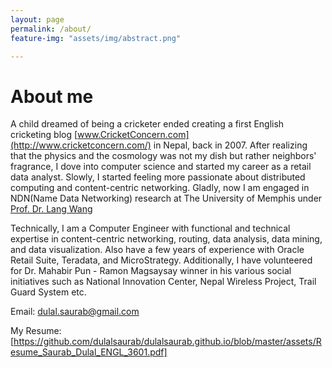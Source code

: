 ```yaml
---
layout: page
permalink: /about/
feature-img: "assets/img/abstract.png"

---
```

About me
=============
A child dreamed of being a cricketer ended creating a first English cricketing blog [www.CricketConcern.com](http://www.cricketconcern.com/)
in Nepal, back in 2007. After realizing that the physics and the cosmology was not my dish but rather 
neighbors' fragrance, I dove into computer science and started my career as a retail data analyst. 
Slowly, I started feeling more passionate about distributed computing and content-centric networking. 
Gladly, now I am engaged in NDN(Name Data Networking) research at The University of Memphis under 
[Prof. Dr. Lang Wang](http://www.cs.memphis.edu/~lanwang/)

Technically, I am a Computer Engineer with functional and technical expertise in content-centric networking, routing, data analysis, data mining, and data visualization. Also have a few years of experience with Oracle Retail Suite, Teradata, and MicroStrategy. Additionally, I have volunteered for Dr. Mahabir Pun - Ramon Magsaysay winner in his various social initiatives such as National Innovation Center, Nepal Wireless Project, Trail Guard System etc.

Email: [dulal.saurab@gmail.com](mailto:dulal.saurab@gmail.com)

My Resume: [https://github.com/dulalsaurab/dulalsaurab.github.io/blob/master/assets/Resume_Saurab_Dulal_ENGL_3601.pdf]
